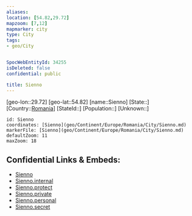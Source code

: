 ```yaml
---
aliases: 
location: [54.82,29.72]
mapzoom: [7,12] 
mapmarker: city 
type: City
tags:
- geo/City


SpocWebEntityId: 34255
isDeleted: false
confidential: public

title: Sienno
---
```

[geo-lon::29.72]
[geo-lat::54.82]
[name::Sienno]
[State::]
[Country::[Romania](geo/Continent/Europe/Romania.md)]
[StateId::]
[Population::]
[Unknown::]


```leaflet
id: Sienno
coordinates: [Sienno](geo/Continent/Europe/Romania/City/Sienno.md)
markerFile: [Sienno](geo/Continent/Europe/Romania/City/Sienno.md)
defaultZoom: 11 
maxZoom: 18
```


## Confidential Links & Embeds: 
- [Sienno](../../../../../../_public/geo/Continent/Europe/Romania/City/Sienno.md) 
- [Sienno.internal](../../../../../../_internal/geo/Continent/Europe/Romania/City/Sienno.internal.md) 
- [Sienno.protect](../../../../../../_protect/geo/Continent/Europe/Romania/City/Sienno.protect.md) 
- [Sienno.private](../../../../../../_private/geo/Continent/Europe/Romania/City/Sienno.private.md) 
- [Sienno.personal](../../../../../../_personal/geo/Continent/Europe/Romania/City/Sienno.personal.md) 
- [Sienno.secret](../../../../../../_secret/geo/Continent/Europe/Romania/City/Sienno.secret.md) 
